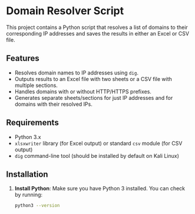 # Domain Resolver Script

This project contains a Python script that resolves a list of domains to their corresponding IP addresses and saves the results in either an Excel or CSV file.

## Features

- Resolves domain names to IP addresses using `dig`.
- Outputs results to an Excel file with two sheets or a CSV file with multiple sections.
- Handles domains with or without HTTP/HTTPS prefixes.
- Generates separate sheets/sections for just IP addresses and for domains with their resolved IPs.

## Requirements

- Python 3.x
- `xlsxwriter` library (for Excel output) or standard `csv` module (for CSV output)
- `dig` command-line tool (should be installed by default on Kali Linux)

## Installation

1. **Install Python**: Make sure you have Python 3 installed. You can check by running:

   ```bash
   python3 --version
